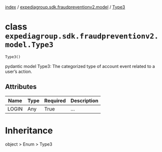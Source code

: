 [index](index.md) /
[expediagroup.sdk.fraudpreventionv2.model](expediagroup.sdk.fraudpreventionv2.model.md)
/ [Type3](Type3.md)

# class `expediagroup.sdk.fraudpreventionv2.model.Type3`

```python
Type3()
```

pydantic model Type3: The categorized type of account event related to a
user’s action.

## Attributes

| Name  | Type | Required | Description |
| ----- | ---- | -------- | ----------- |
| LOGIN | Any  | True     | …           |

# Inheritance

object > Enum > Type3
